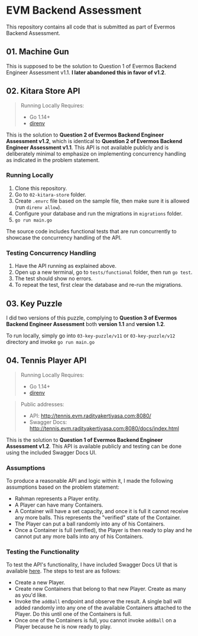 # EVM Backend Assessment

This repository contains all code that is submitted as part of Evermos Backend
Assessment.

## 01. Machine Gun

This is supposed to be the solution to Question 1 of Evermos Backend Engineer
Assessment v1.1. **I later abandoned this in favor of v1.2**.

## 02. Kitara Store API

> Running Locally Requires:
> * Go 1.14+
> * [direnv](https://direnv.net/)

This is the solution to **Question 2 of Evermos Backend Engineer Assessment
v1.2**, which is identical to **Question 2 of Evermos Backend Engineer
Assessment v1.1**. This API is not available publicly and is deliberately
minimal to emphasize on implementing concurrency handling as indicated in the
problem statement.

### Running Locally

1. Clone this repository.
2. Go to `02-kitara-store` folder.
3. Create `.envrc` file based on the sample file, then make sure it is allowed
   (run `direnv allow`).
4. Configure your database and run the migrations in `migrations` folder.
3. `go run main.go`

The source code includes functional tests that are run concurrently to showcase
the concurrency handling of the API.

### Testing Concurrency Handling

1. Have the API running as explained above.
2. Open up a new terminal, go to `tests/functional` folder, then run `go test`.
3. The test should show no errors.
4. To repeat the test, first clear the database and re-run the migrations.

## 03. Key Puzzle

I did two versions of this puzzle, complying to **Question 3 of Evermos Backend
Engineer Assessment** both **version 1.1** and **version 1.2**.

To run locally, simply go into `03-key-puzzle/v11` or `03-key-puzzle/v12`
directory and invoke `go run main.go`

## 04. Tennis Player API

> Running Locally Requires:
> * Go 1.14+
> * [direnv](https://direnv.net/)

> Public addresses:
> * API: http://tennis.evm.radityakertiyasa.com:8080/
> * Swagger Docs: http://tennis.evm.radityakertiyasa.com:8080/docs/index.html

This is the solution to **Question 1 of Evermos Backend Engineer Assessment
v1.2**. This API is available publicly and testing can be done using the
included Swagger Docs UI.

### Assumptions

To produce a reasonable API and logic within it, I made the following
assumptions based on the problem statement:

* Rahman represents a Player entity.
* A Player can have many Containers.
* A Container will have a set capacity, and once it is full it cannot receive
  any more balls. This represents the "verified" state of the Container.
* The Player can put a ball randomly into any of his Containers.
* Once a Container is full (verified), the Player is then ready to play and he
  cannot put any more balls into any of his Containers.

### Testing the Functionality

To test the API's functionality, I have included Swagger Docs UI that is
available [here](http://tennis.evm.radityakertiyasa.com:8080/docs/index.html).
The steps to test are as follows:

* Create a new Player.
* Create new Containers that belong to that new Player. Create as many as you'd
  like.
* Invoke the `addBall` endpoint and observe the result. A single ball will
  added randomly into any one of the available Containers attached to the
  Player. Do this until one of the Containers is full.
* Once one of the Containers is full, you cannot invoke `addBall` on a Player
  because he is now ready to play.
